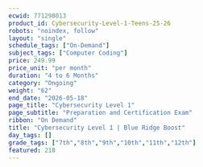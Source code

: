 ```yaml
---
ecwid: 771298013
product_id: Cybersecurity-Level-1-Teens-25-26
robots: "noindex, follow"
layout: "single"
schedule_tags: ["On-Demand"]
subject_tags: ["Computer Coding"]
price: 249.99
price_unit: "per month"
duration: "4 to 6 Months"
category: "Ongoing"
weight: "62"
end_date: "2026-05-18"
page_title: "Cybersecurity Level 1"
page_subtitle: "Preparation and Certification Exam"
ribbon: "On Demand"
title: "Cybersecurity Level 1 | Blue Ridge Boost"
day_tags: []
grade_tags: ["7th","8th","9th","10th","11th","12th"]
featured: 218
---
```

